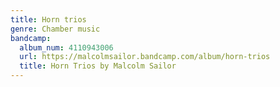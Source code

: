 ```yaml
---
title: Horn trios
genre: Chamber music
bandcamp:
  album_num: 4110943006
  url: https://malcolmsailor.bandcamp.com/album/horn-trios
  title: Horn Trios by Malcolm Sailor
---
```

